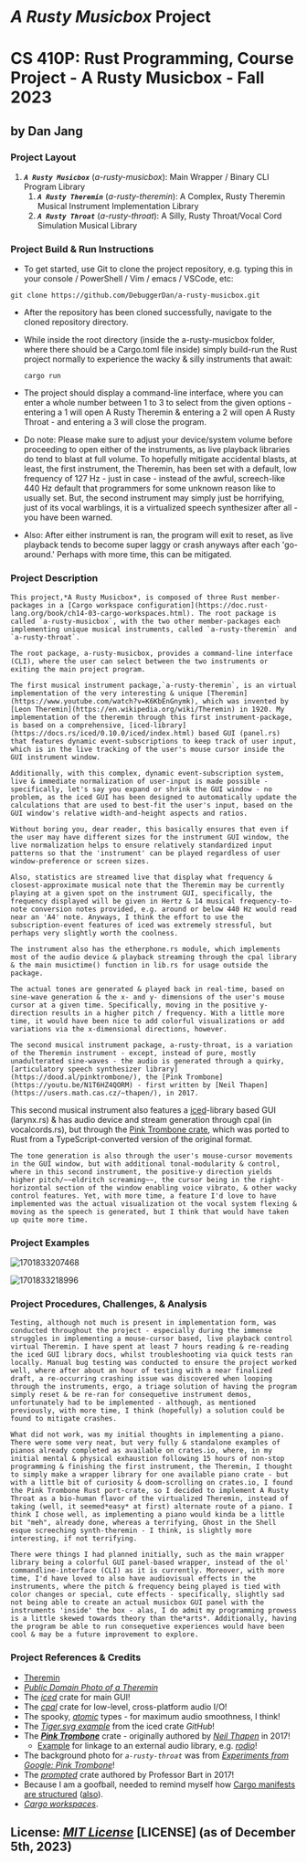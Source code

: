 # *A Rusty Musicbox* Project

# CS 410P: Rust Programming, Course Project - A Rusty Musicbox - Fall 2023

## by Dan Jang

### Project Layout

1. ***`A Rusty Musicbox`*** (*a-rusty-musicbox*): Main Wrapper / Binary CLI Program Library
   1. ***`A Rusty Theremin`*** (*a-rusty-theremin*): A Complex, Rusty Theremin Musical Instrument Implementation Library
   2. ***`A Rusty Throat`*** (*a-rusty-throat*): A Silly, Rusty Throat/Vocal Cord Simulation Musical Library

### Project Build & Run Instructions

* To get started, use Git to clone the project repository, e.g. typing this in your console / PowerShell / Vim / emacs / VSCode, etc:

```
git clone https://github.com/DebuggerDan/a-rusty-musicbox.git
```

* After the repository has been cloned successfully, navigate to the cloned repository directory.
* While inside the root directory (inside the a-rusty-musicbox folder, where there should be a Cargo.toml file inside)  simply build-run the Rust project normally to experience the wacky & silly instruments that await:

  ```
  cargo run
  ```
* The project should display a command-line interface, where you can enter a whole number between 1 to 3 to select from the given options - entering a 1 will open A Rusty Theremin & entering a 2 will open A Rusty Throat - and entering a 3 will close the program.
* Do note: Please make sure to adjust your device/system volume before proceeding to open either of the instruments, as live playback libraries do tend to blast at full volume. To hopefully mitigate accidental blasts, at least, the first instrument, the Theremin, has been set with a default, low frequency of 127 Hz - just in case - instead of the awful, screech-like 440 Hz default that programmers for some unknown reason like to usually set. But, the second instrument may simply just be horrifying, just of its vocal warblings, it is a virtualized speech synthesizer after all - you have been warned.
* Also: After either instrument is ran, the program will exit to reset, as live playback tends to become super laggy or crash anyways after each 'go-around.' Perhaps with more time, this can be mitigated.

### Project Description

    This project,*A Rusty Musicbox*, is composed of three Rust member-packages in a [Cargo workspace configuration](https://doc.rust-lang.org/book/ch14-03-cargo-workspaces.html). The root package is called `a-rusty-musicbox`, with the two other member-packages each implementing unique musical instruments, called `a-rusty-theremin` and `a-rusty-throat`.

    The root package, a-rusty-musicbox, provides a command-line interface (CLI), where the user can select between the two instruments or exiting the main project program.

    The first musical instrument package,`a-rusty-theremin`, is an virtual implementation of the very interesting & unique [Theremin](https://www.youtube.com/watch?v=K6KbEnGnymk), which was invented by [Leon Theremin](https://en.wikipedia.org/wiki/Theremin) in 1920. My implementation of the theremin through this first instrument-package, is based on a comprehensive, [iced-library](https://docs.rs/iced/0.10.0/iced/index.html) based GUI (panel.rs) that features dynamic event-subscriptions to keep track of user input, which is in the live tracking of the user's mouse cursor inside the GUI instrument window.

    Additionally, with this complex, dynamic event-subscription system, live & immediate normalization of user-input is made possible - specifically, let's say you expand or shrink the GUI window - no problem, as the iced GUI has been designed to automatically update the calculations that are used to best-fit the user's input, based on the GUI window's relative width-and-height aspects and ratios.

    Without boring you, dear reader, this basically ensures that even if the user may have different sizes for the instrument GUI window, the live normalization helps to ensure relatively standardized input patterns so that the 'instrument' can be played regardless of user window-preference or screen sizes.

    Also, statistics are streamed live that display what frequency & closest-approximate musical note that the Theremin may be currently playing at a given spot on the instrument GUI, specifically, the frequency displayed will be given in Hertz & 14 musical frequency-to-note conversion notes provided, e.g. around or below 440 Hz would read near an 'A4' note. Anyways, I think the effort to use the subscription-event features of iced was extremely stressful, but perhaps very slightly worth the coolness.

    The instrument also has the etherphone.rs module, which implements most of the audio device & playback streaming through the cpal library & the main musictime() function in lib.rs for usage outside the package.

    The actual tones are generated & played back in real-time, based on sine-wave generation & the x- and y- dimensions of the user's mouse cursor at a given time. Specifically, moving in the positive y-direction results in a higher pitch / frequency. With a little more time, it would have been nice to add colorful visualizations or add variations via the x-dimensional directions, however.

    The second musical instrument package, a-rusty-throat, is a variation of the Theremin instrument - except, instead of pure, mostly unadulterated sine-waves - the audio is generated through a quirky,[articulatory speech synthesizer library](https://dood.al/pinktrombone/), the [Pink Trombone](https://youtu.be/N1T6HZ4QORM) - first written by [Neil Thapen](https://users.math.cas.cz/~thapen/), in 2017.

  This second musical instrument also features a [iced](https://docs.rs/iced/0.10.0/iced/index.html)-library based GUI (larynx.rs) & has audio device and stream generation through cpal (in vocalcords.rs), but through the [Pink Trombone crate](https://crates.io/crates/pink-trombone), which was ported to Rust from a TypeScript-converted version of the original format.

    The tone generation is also through the user's mouse-cursor movements in the GUI window, but with additional tonal-modularity & control, where in this second instrument, the positive-y direction yields higher pitch/~~eldritch screaming~~, the cursor being in the right-horizontal section of the window enabling voice vibrato, & other wacky control features. Yet, with more time, a feature I'd love to have implemented was the actual visualization ot the vocal system flexing & moving as the speech is generated, but I think that would have taken up quite more time.

### Project Examples

![1701833207468](https://file+.vscode-resource.vscode-cdn.net/c%3A/Users/Dan/iCloudDrive/Academia/PSU/Computer%20Science/CS%20410P%20-%20Rust%20Programming/cs410p-rust-programming-project-fall2023/image/README/1701833207468.png)

![1701833218996](https://file+.vscode-resource.vscode-cdn.net/c%3A/Users/Dan/iCloudDrive/Academia/PSU/Computer%20Science/CS%20410P%20-%20Rust%20Programming/cs410p-rust-programming-project-fall2023/image/README/1701833218996.png)

### Project Procedures, Challenges, & Analysis

    Testing, although not much is present in implementation form, was conducted throughout the project - especially during the immense struggles in implementing a mouse-cursor based, live playback control virtual Theremin. I have spent at least 7 hours reading & re-reading the iced GUI library docs, whilst troubleshooting via quick tests ran locally. Manual bug testing was conducted to ensure the project worked well, where after about an hour of testing with a near finalized draft, a re-occurring crashing issue was discovered when looping through the instruments, ergo, a triage solution of having the program simply reset & be re-ran for consequetive instrument demos, unfortunately had to be implemented - although, as mentioned previously, with more time, I think (hopefully) a solution could be found to mitigate crashes.

    What did not work, was my initial thoughts in implementing a piano. There were some very neat, but very fully & standalone examples of pianos already completed as available on crates.io, where, in my initial mental & physical exhaustion following 15 hours of non-stop programming & finishing the first instrument, the Theremin, I thought to simply make a wrapper library for one available piano crate - but with a little bit of curiosity & doom-scrolling on crates.io, I found the Pink Trombone Rust port-crate, so I decided to implement A Rusty Throat as a bio-human flavor of the virtualized Theremin, instead of taking (well, it seemed*easy* at first) alternate route of a piano. I think I chose well, as implementing a piano would kinda be a little bit "meh", already done, whereas a terrifying, Ghost in the Shell esque screeching synth-theremin - I think, is slightly more interesting, if not terrifying.

    There were things I had planned initially, such as the main wrapper library being a colorful GUI panel-based wrapper, instead of the ol' commandline-interface (CLI) as it is currently. Moreover, with more time, I'd have loved to also have audiovisual effects in the instruments, where the pitch & frequency being played is tied with color changes or special, cute effects - specifically, slightly sad not being able to create an actual musicbox GUI panel with the instruments 'inside' the box - alas, I do admit my programming prowess is a little skewed towards theory than the*arts*. Additionally, having the program be able to run consequetive experiences would have been cool & may be a future improvement to explore.

### Project References & Credits

* [Theremin](https://en.wikipedia.org/wiki/Theremin)
* *[Public Domain Photo of a Theremin](http://www.publicdomainfiles.com/show_file.php?id=13533906018538)*
* The *[iced](https://docs.rs/iced/0.10.0/iced/)* crate for main GUI!
* The *[cpal](https://docs.rs/crate/cpal/latest/features)* crate for low-level, cross-platform audio I/O!
* The spooky, *[atomic](https://doc.rust-lang.org/std/sync/atomic/)* types - for maximum audio smoothness, I think!
* The *[Tiger.svg example](https://github.com/iced-rs/iced/tree/master/examples/svg)* from the iced crate *GitHub*!
* The ***[Pink Trombone](https://crates.io/crates/pink-trombone)*** crate - originally authored by *[Neil Thapen](https://users.math.cas.cz/~thapen/)* in 2017!
  * [Example](https://github.com/lostmsu/pink-trombone/blob/HEAD/examples/pink-trombone.rs) for linkage to an external audio library, e.g. *[rodio](https://github.com/RustAudio/rodio)*!
* The background photo for *`a-rusty-throat`* was from *[Experiments from Google: Pink Trombone](https://experiments.withgoogle.com/pink-trombone)*!
* The *[prompted](https://lib.rs/crates/prompted)* crate authored by Professor Bart in 2017!
* Because I am a goofball, needed to remind myself how [Cargo manifests are structured](https://stackoverflow.com/questions/57756927/rust-modules-confusion-when-there-is-main-rs-and-lib-rs) ([also](https://users.rust-lang.org/t/main-rs-and-lib-rs-at-same-level/42499)).
* *[Cargo workspaces](https://doc.rust-lang.org/book/ch14-03-cargo-workspaces.html)*.

## License: *[MIT License](https://opensource.org/license/mit//)* [LICENSE] (as of December 5th, 2023)
